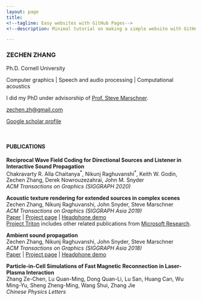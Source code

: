 ```yaml
---
layout: page
title: 
<!--tagline: Easy websites with GitHub Pages-->
<!--description: Minimal tutorial on making a simple website with GitHub Pages-->

---
```


### ZECHEN ZHANG

Ph.D. Cornell University

Computer graphics 
| 
Speech and audio processing
|
Computational acoustics 

I did my PhD under advisorship of [Prof. Steve Marschner](https://www.cs.cornell.edu/~srm/).  

<zechen.zh@gmail.com>

[Google scholar profile](https://scholar.google.com/citations?hl=en&user=RBDHu9UAAAAJ&view_op=list_works&sortby=pubdate)
  
<br/>

#### PUBLICATIONS

**Reciprocal Wave Field Coding for Directional Sources and Listener in Interactive Sound Propagation**   
Chakravarty R. Alla Chaitanya<sup>\*</sup>, Nikunj Raghuvanshi<sup>\*</sup>, Keith W. Godin, Zechen Zhang, Derek Nowrouzezahrai, John M. Snyder  
*ACM Transactions on Graphics (SIGGRAPH 2020)*  

**Acoustic texture rendering for extended sources in complex scenes**  
Zechen Zhang, Nikunj Raghuvanshi, John Snyder, Steve Marschner  
*ACM Transactions on Graphics (SIGGRAPH Asia 2019)*  
[Paper](http://www.cs.cornell.edu/projects/ambientsound/acoustictexture/SAsia2019AcousticTexture.pdf)
|
[Project page](http://www.cs.cornell.edu/projects/ambientsound/acoustictexture) 
| 
[Headphone demo](https://youtu.be/kJrdjVx76jQ)  
[Project Triton](https://www.microsoft.com/en-us/research/project/project-triton/#!publications) includes other related publications from [Microsoft Research](https://www.microsoft.com/en-us/research/). 

**Ambient sound propagation**  
Zechen Zhang, Nikunj Raghuvanshi, John Snyder, Steve Marschner  
*ACM Transactions on Graphics (SIGGRAPH Asia 2018)*  
[Paper](http://www.cs.cornell.edu/projects/ambientsound/SAsia-2018-ambient2.pdf)
|
[Project page](http://www.cs.cornell.edu/projects/ambientsound) 
| 
[Headphone demo](https://vimeo.com/292495561)

**Particle-in-Cell Simulations of Fast Magnetic Reconnection in Laser-Plasma Interaction**  
Zhang Ze-Chen, Lu Quan-Ming, Dong Quan-Li, Lu San, Huang Can, Wu Ming-Yu, Sheng Zheng-Ming, Wang Shui, Zhang Jie  
*Chinese Physics Letters*  

